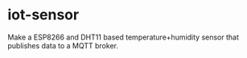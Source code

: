 # iot-sensor
Make a ESP8266 and DHT11 based temperature+humidity sensor that publishes data to a MQTT broker.

